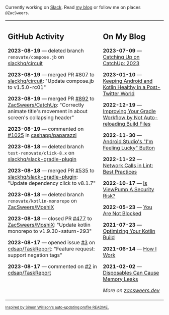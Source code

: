 Currently working on [Slack](https://slack.com/). Read [my blog](https://zacsweers.dev/) or follow me on places `@ZacSweers`.

<table><tr><td valign="top" width="60%">

## GitHub Activity
<!-- githubActivity starts -->
**2023-08-19** — deleted branch `renovate/compose.jb` on [slackhq/circuit](https://github.com/slackhq/circuit)

**2023-08-19** — merged PR [#807](https://github.com/slackhq/circuit/pull/807) to [slackhq/circuit](https://github.com/slackhq/circuit): "Update compose.jb to v1.5.0-rc01"

**2023-08-19** — merged PR [#892](https://github.com/ZacSweers/CatchUp/pull/892) to [ZacSweers/CatchUp](https://github.com/ZacSweers/CatchUp): "Correctly animate title's movement in about screen's collapsing header"

**2023-08-19** — commented on [#1025](https://github.com/cashapp/paparazzi/issues/1025#issuecomment-1684834045) in [cashapp/paparazzi](https://github.com/cashapp/paparazzi)

**2023-08-18** — deleted branch `test-renovate/click-8.x` on [slackhq/slack-gradle-plugin](https://github.com/slackhq/slack-gradle-plugin)

**2023-08-18** — merged PR [#535](https://github.com/slackhq/slack-gradle-plugin/pull/535) to [slackhq/slack-gradle-plugin](https://github.com/slackhq/slack-gradle-plugin): "Update dependency click to v8.1.7"

**2023-08-18** — deleted branch `renovate/kotlin-monorepo` on [ZacSweers/MoshiX](https://github.com/ZacSweers/MoshiX)

**2023-08-18** — closed PR [#477](https://github.com/ZacSweers/MoshiX/pull/477) to [ZacSweers/MoshiX](https://github.com/ZacSweers/MoshiX): "Update kotlin monorepo to v1.9.30-saturn-293"

**2023-08-17** — opened issue [#3](https://github.com/cdsap/TaskReport/issues/3) on [cdsap/TaskReport](https://github.com/cdsap/TaskReport): "Feature request: support negation tags"

**2023-08-17** — commented on [#2](https://github.com/cdsap/TaskReport/issues/2#issuecomment-1683256526) in [cdsap/TaskReport](https://github.com/cdsap/TaskReport)
<!-- githubActivity ends -->
</td><td valign="top" width="40%">

## On My Blog
<!-- blog starts -->
**2023-07-09** — [Catching Up on CatchUp: 2023](https://www.zacsweers.dev/catching-up-on-catchup-2023/)

**2023-01-10** — [Keeping Android and Kotlin Healthy in a Post-Twitter World](https://www.zacsweers.dev/keeping-android-healthy/)

**2022-12-19** — [Improving Your Gradle Workflow by Not Auto-reloading Build Files](https://www.zacsweers.dev/improving-your-workflow-by-not-auto-reloading-build-files/)

**2022-11-30** — [Android Studio's "I'm Feeling Lucky" Button](https://www.zacsweers.dev/android-studios-im-feeling-lucky-button/)

**2022-11-22** — [Network Calls in Lint: Best Practices](https://www.zacsweers.dev/network-calls-in-lint-best-practices/)

**2022-10-17** — [Is ViewPump A Security Risk?](https://www.zacsweers.dev/is-viewpump-a-security-risk/)

**2022-05-23** — [You Are Not Blocked](https://www.zacsweers.dev/you-are-not-blocked/)

**2021-07-23** — [Optimizing Your Kotlin Build](https://www.zacsweers.dev/optimizing-your-kotlin-build/)

**2021-06-14** — [How I Work](https://www.zacsweers.dev/how-i-work/)

**2021-02-02** — [Disposables Can Cause Memory Leaks](https://www.zacsweers.dev/disposables-can-cause-memory-leaks/)
<!-- blog ends -->
_More on [zacsweers.dev](https://zacsweers.dev/)_
</td></tr></table>

<sub><a href="https://simonwillison.net/2020/Jul/10/self-updating-profile-readme/">Inspired by Simon Willison's auto-updating profile README.</a></sub>